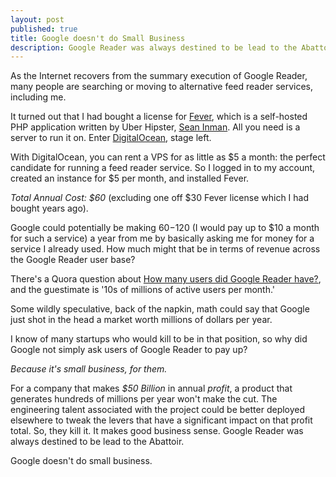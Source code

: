 ```yaml
---
layout: post
published: true
title: Google doesn't do Small Business
description: Google Reader was always destined to be lead to the Abattoir. It's small business. 
---
```


As the Internet recovers from the summary execution of Google Reader, many people are searching or moving to alternative feed reader services, including me.

It turned out that I had bought a license for [Fever](http://feedafever.com), which is a self-hosted PHP application written by Uber Hipster, [Sean Inman](http://www.shauninman.com/pendium/). All you need is a server to run it on. Enter [DigitalOcean](http://digitalocean.com/), stage left. 

With DigitalOcean, you can rent a VPS for as little as $5 a month: the perfect candidate for running a feed reader service. So I logged in to my account, created an instance for $5 per month, and installed Fever.

*Total Annual Cost: $60* (excluding one off $30 Fever license which I had bought years ago). 

Google could potentially be making $60-$120 (I would pay up to $10 a month for such a service) a year from me by basically asking me for money for a service I already used. How much might that be in terms of revenue across the Google Reader user base? 

There's a Quora question about [How many users did Google Reader have?](http://qr.ae/TOrYh), and the guestimate is '10s of millions of active users per month.'

Some wildly speculative, back of the napkin, math could say that Google just shot in the head a market worth millions of dollars per year. 

I know of many startups who would kill to be in that position, so why did Google not simply ask users of Google Reader to pay up?

*Because it's small business, for them.*

For a company that makes _$50 Billion_ in annual _profit_, a product that generates hundreds of millions per year won't make the cut. The engineering talent associated with the project could be better deployed elsewhere to tweak the levers that have a significant impact on that profit total. So, they kill it. It makes good business sense. Google Reader was always destined to be lead to the Abattoir. 

Google doesn't do small business. 
